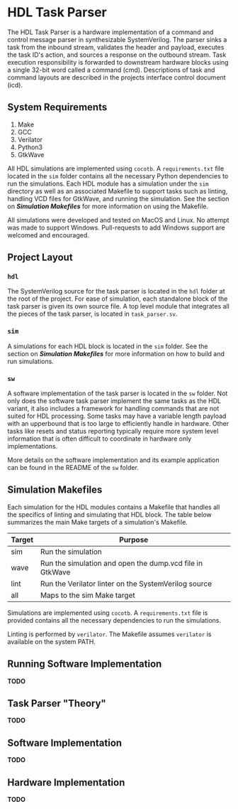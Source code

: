 # HDL Task Parser

The HDL Task Parser is a hardware implementation of a command and control
message parser in synthesizable SystemVerilog. The parser sinks a task from the
inbound stream, validates the header and payload, executes the task ID's
action, and sources a response on the outbound stream. Task execution
responsibility is forwarded to downstream hardware blocks using a single 32-bit
word called a command (cmd). Descriptions of task and command layouts are
described in the projects interface control document (icd).

## System Requirements

1. Make
2. GCC
3. Verilator
4. Python3
5. GtkWave

All HDL simulations are implemented using `cocotb`. A `requirements.txt` file
located in the `sim` folder contains all the necessary Python dependencies to
run the simulations. Each HDL module has a simulation under the `sim` directory
as well as an associated Makefile to support tasks such as linting, handling
VCD files for GtkWave, and running the simulation. See the section on
___Simulation Makefiles___ for more information on using the Makefile.

All simulations were developed and tested on MacOS and Linux. No attempt was
made to support Windows. Pull-requests to add Windows support are welcomed and
encouraged.

## Project Layout

### __`hdl`__

The SystemVerilog source for the task parser is located in the `hdl` folder at
the root of the project. For ease of simulation, each standalone block of the
task parser is given its own source file. A top level module that integrates
all the pieces of the task parser, is located in `task_parser.sv`.

### __`sim`__

A simulations for each HDL block is located in the `sim` folder. See the
section on ___Simulation Makefiles___ for more information on how to build and
run simulations.

### __`sw`__

A software implementation of the task parser is located in the `sw` folder. Not
only does the software task parser implement the same tasks as the HDL variant,
it also includes a framework for handling commands that are not suited for HDL
processing. Some tasks may have a variable length payload with an upperbound
that is too large to efficiently handle in hardware. Other tasks like resets
and status reporting typically require more system level information that is
often difficult to coordinate in hardware only implementations.

More details on the software implementation and its example application can be
found in the README of the `sw` folder.

## Simulation Makefiles

Each simulation for the HDL modules contains a Makefile that handles all the
specifics of linting and simulating that HDL block. The table below summarizes
the main Make targets of a simulation's Makefile.

| Target   | Purpose                                                  |
| -------- | -------------------------------------------------------- |
| sim      | Run the simulation                                       |
| wave     | Run the simulation and open the dump.vcd file in GtkWave |
| lint     | Run the Verilator linter on the SystemVerilog source     |
| all      | Maps to the sim Make target                              |

Simulations are implemented using `cocotb`. A `requirements.txt` file is
provided contains all the necessary dependencies to run the simulations.

Linting is performed by `verilator`. The Makefile assumes `verilator` is
available on the system PATH.

## Running Software Implementation

**TODO**

<!-- Move the following sections to another markdown file -->
<!-- theory.md -->
## Task Parser "Theory"

**TODO**

## Software Implementation

**TODO**

## Hardware Implementation

**TODO**